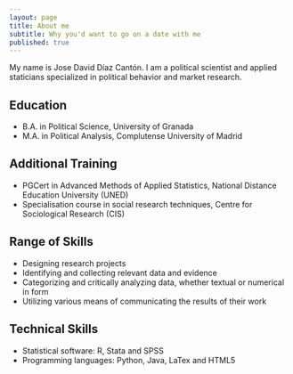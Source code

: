 ```yaml
---
layout: page
title: About me
subtitle: Why you'd want to go on a date with me
published: true
---
```


My name is Jose David Díaz Cantón. I am a political scientist and applied staticians specialized in political behavior and market research. 

## **Education**

- B.A. in Political Science, University of Granada
- M.A. in Political Analysis, Complutense University of Madrid

## **Additional Training**

- PGCert in Advanced Methods of Applied Statistics, National Distance Education University (UNED) 
- Specialisation course in social research techniques, Centre for Sociological Research (CIS)

##  **Range of Skills**
- Designing research projects
- Identifying and collecting relevant data and evidence
- Categorizing and critically analyzing data, whether textual or numerical in form
- Utilizing various means of communicating the results of their work

## **Technical Skills**
- Statistical software: R, Stata and SPSS
- Programming languages: Python, Java, LaTex and HTML5

